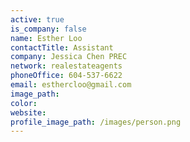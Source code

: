 ```yaml
---
active: true
is_company: false
name: Esther Loo
contactTitle: Assistant
company: Jessica Chen PREC
network: realestateagents
phoneOffice: 604-537-6622
email: esthercloo@gmail.com
image_path:
color:
website:
profile_image_path: /images/person.png
---
```



